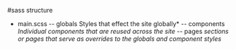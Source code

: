 ﻿#sass structure

- main.scss 
-- globals Styles that effect the site globally*
-- components *Individual components that are reused across the site*
-- pages *sections or pages that serve as overrides to the globals and component styles*